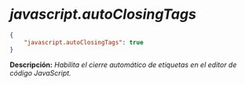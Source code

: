 <!-- Autor: Daniel Benjamin Perez Morales -->
<!-- GitHub: https://github.com/DanielPerezMoralesDev13 -->
<!-- Correo electrónico: danielperezdev@proton.me -->

# ***javascript.autoClosingTags***

```json
{
    "javascript.autoClosingTags": true
}
```

**Descripción:** *Habilita el cierre automático de etiquetas en el editor de código JavaScript.*
